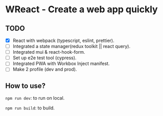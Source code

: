# WReact - Create a web app quickly

## TODO

- [x] React with webpack (typescript, eslint, prettier).
- [ ] Integrated a state manager(redux toolkit || react query).
- [ ] Integrated mui & react-hook-form.
- [ ] Set up e2e test tool (cypress).
- [ ] Integrated PWA with Workbox Inject manifest.
- [ ] Make 2 profile (dev and prod).

## How to use?

`npm run dev`: to run on local.

`npm run build`: to build.
